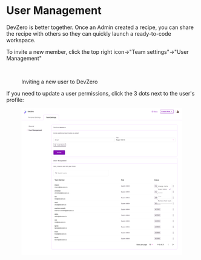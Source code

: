 # User Management

DevZero is better together. Once an Admin created a recipe, you can share the recipe with others so they can quickly launch a ready-to-code workspace.

To invite a new member, click the top right icon->"Team settings"->"User Management"

<figure><img src="../.gitbook/assets/Invite new members.gif" alt=""><figcaption><p>Inviting a new user to DevZero</p></figcaption></figure>

If you need to update a user permissions, click the 3 dots next to the user's profile:

<figure><img src="../.gitbook/assets/Edit user profile.png" alt=""><figcaption></figcaption></figure>
